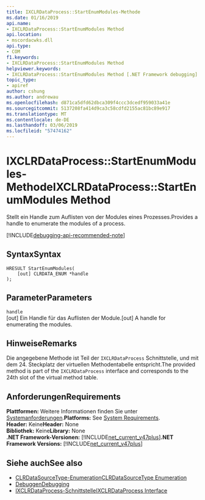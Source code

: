 ```yaml
---
title: IXCLRDataProcess::StartEnumModules-Methode
ms.date: 01/16/2019
api.name:
- IXCLRDataProcess::StartEnumModules Method
api.location:
- mscordacwks.dll
api.type:
- COM
f1.keywords:
- IXCLRDataProcess::StartEnumModules Method
helpviewer.keywords:
- IXCLRDataProcess::StartEnumModules Method [.NET Framework debugging]
topic_type:
- apiref
author: cshung
ms.author: andrewau
ms.openlocfilehash: d871ca5dfd62dbca309f4ccc3dcedf959033a41e
ms.sourcegitcommit: 5137208fa414d9ca3c58cdfd2155ac81bc89e917
ms.translationtype: MT
ms.contentlocale: de-DE
ms.lasthandoff: 03/06/2019
ms.locfileid: "57474162"
---
```

# <a name="ixclrdataprocessstartenummodules-method"></a><span data-ttu-id="fd047-102">IXCLRDataProcess::StartEnumModules-Methode</span><span class="sxs-lookup"><span data-stu-id="fd047-102">IXCLRDataProcess::StartEnumModules Method</span></span>

<span data-ttu-id="fd047-103">Stellt ein Handle zum Auflisten von der Modules eines Prozesses.</span><span class="sxs-lookup"><span data-stu-id="fd047-103">Provides a handle to enumerate the modules of a process.</span></span>

[!INCLUDE[debugging-api-recommended-note](../../../../includes/debugging-api-recommended-note.md)]

## <a name="syntax"></a><span data-ttu-id="fd047-104">Syntax</span><span class="sxs-lookup"><span data-stu-id="fd047-104">Syntax</span></span>

```
HRESULT StartEnumModules(
    [out] CLRDATA_ENUM *handle
);
```

## <a name="parameters"></a><span data-ttu-id="fd047-105">Parameter</span><span class="sxs-lookup"><span data-stu-id="fd047-105">Parameters</span></span>

`handle`\
<span data-ttu-id="fd047-106">[out] Ein Handle für das Auflisten der Module.</span><span class="sxs-lookup"><span data-stu-id="fd047-106">[out] A handle for enumerating the modules.</span></span>

## <a name="remarks"></a><span data-ttu-id="fd047-107">Hinweise</span><span class="sxs-lookup"><span data-stu-id="fd047-107">Remarks</span></span>

<span data-ttu-id="fd047-108">Die angegebene Methode ist Teil der `IXCLRDataProcess` Schnittstelle, und mit dem 24. Steckplatz der virtuellen Methodentabelle entspricht.</span><span class="sxs-lookup"><span data-stu-id="fd047-108">The provided method is part of the `IXCLRDataProcess` interface and corresponds to the 24th slot of the virtual method table.</span></span>

## <a name="requirements"></a><span data-ttu-id="fd047-109">Anforderungen</span><span class="sxs-lookup"><span data-stu-id="fd047-109">Requirements</span></span>

<span data-ttu-id="fd047-110">**Plattformen:** Weitere Informationen finden Sie unter [Systemanforderungen](../../../../docs/framework/get-started/system-requirements.md).</span><span class="sxs-lookup"><span data-stu-id="fd047-110">**Platforms:** See [System Requirements](../../../../docs/framework/get-started/system-requirements.md).</span></span>  
<span data-ttu-id="fd047-111">**Header:** Keine</span><span class="sxs-lookup"><span data-stu-id="fd047-111">**Header:** None</span></span>  
<span data-ttu-id="fd047-112">**Bibliothek:** Keine</span><span class="sxs-lookup"><span data-stu-id="fd047-112">**Library:** None</span></span>  
<span data-ttu-id="fd047-113">**.NET Framework-Versionen:** [!INCLUDE[net_current_v47plus](../../../../includes/net-current-v47plus.md)]</span><span class="sxs-lookup"><span data-stu-id="fd047-113">**.NET Framework Versions:** [!INCLUDE[net_current_v47plus](../../../../includes/net-current-v47plus.md)]</span></span>  

## <a name="see-also"></a><span data-ttu-id="fd047-114">Siehe auch</span><span class="sxs-lookup"><span data-stu-id="fd047-114">See also</span></span>

- [<span data-ttu-id="fd047-115">CLRDataSourceType-Enumeration</span><span class="sxs-lookup"><span data-stu-id="fd047-115">CLRDataSourceType Enumeration</span></span>](clrdatasourcetype-enumeration.md)
- [<span data-ttu-id="fd047-116">Debuggen</span><span class="sxs-lookup"><span data-stu-id="fd047-116">Debugging</span></span>](index.md)
- [<span data-ttu-id="fd047-117">IXCLRDataProcess-Schnittstelle</span><span class="sxs-lookup"><span data-stu-id="fd047-117">IXCLRDataProcess Interface</span></span>](ixclrdataprocess-interface.md)
